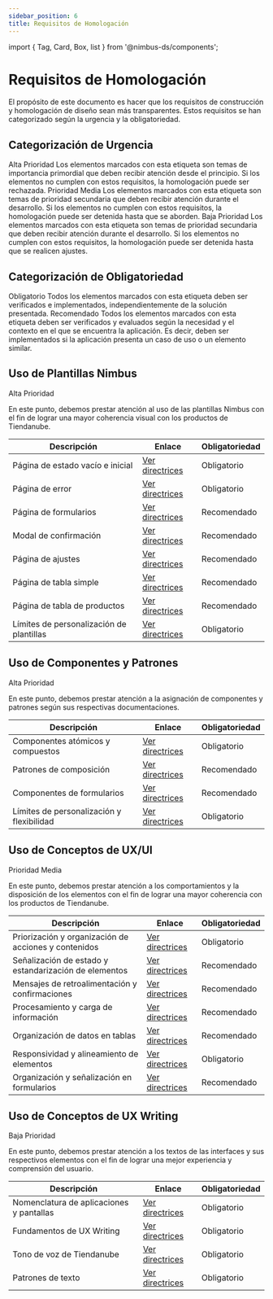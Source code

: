 ```yaml
---
sidebar_position: 6
title: Requisitos de Homologación
---
```


import { Tag, Card, Box, list } from '@nimbus-ds/components';

# Requisitos de Homologación

El propósito de este documento es hacer que los requisitos de construcción y homologación de diseño sean más transparentes. Estos requisitos se han categorizado según la urgencia y la obligatoriedad.

## Categorización de Urgencia

<Box display="flex" flexDirection="column" gap="4">
  <Card>
    <Card.Header><Tag appearance="danger">Alta Prioridad</Tag></Card.Header>
    <Card.Body>
        Los elementos marcados con esta etiqueta son temas de importancia primordial que deben recibir atención desde el principio. Si los elementos no cumplen con estos requisitos, la homologación puede ser rechazada.
    </Card.Body>
  </Card>
  <Card>
    <Card.Header><Tag appearance="warning">Prioridad Media</Tag></Card.Header>
    <Card.Body>
      Los elementos marcados con esta etiqueta son temas de prioridad secundaria que deben recibir atención durante el desarrollo. Si los elementos no cumplen con estos requisitos, la homologación puede ser detenida hasta que se aborden.
  </Card.Body>
  </Card>
  <Card>
    <Card.Header><Tag appearance="success">Baja Prioridad</Tag></Card.Header>
    <Card.Body>
      Los elementos marcados con esta etiqueta son temas de prioridad secundaria que deben recibir atención durante el desarrollo. Si los elementos no cumplen con estos requisitos, la homologación puede ser detenida hasta que se realicen ajustes.
    </Card.Body>
  </Card>
</Box>

## Categorización de Obligatoriedad

<Box display="flex" flexDirection="column" gap="4">
  <Card>
    <Card.Header><Tag appearance="primary">Obligatorio</Tag></Card.Header>
    <Card.Body>
      Todos los elementos marcados con esta etiqueta deben ser verificados e implementados, independientemente de la solución presentada.
    </Card.Body>
  </Card>
  <Card>
    <Card.Header><Tag appearance="neutral">Recomendado</Tag></Card.Header>
    <Card.Body>
      Todos los elementos marcados con esta etiqueta deben ser verificados y evaluados según la necesidad y el contexto en el que se encuentra la aplicación. Es decir, deben ser implementados si la aplicación presenta un caso de uso o un elemento similar.
    </Card.Body>
  </Card>
</Box>

## Uso de Plantillas Nimbus

<Tag appearance="danger">Alta Prioridad</Tag>
<br />

En este punto, debemos prestar atención al uso de las plantillas Nimbus con el fin de lograr una mayor coherencia visual con los productos de Tiendanube.

| Descripción                              | Enlace                                                                                        | Obligatoriedad                              |
| ---------------------------------------- | --------------------------------------------------------------------------------------------- | ------------------------------------------- |
| Página de estado vacío e inicial         | [Ver directrices](../design-guidelines/template-usage#página-de-estado-vacio-e-inicial)       | <Tag appearance="primary">Obligatorio</Tag> |
| Página de error                          | [Ver directrices](../design-guidelines/template-usage#página-de-error)                        | <Tag appearance="primary">Obligatorio</Tag> |
| Página de formularios                    | [Ver directrices](../design-guidelines/template-usage#página-de-formulario)                   | <Tag appearance="neutral">Recomendado</Tag> |
| Modal de confirmación                    | [Ver directrices](../design-guidelines/template-usage#modal-de-confirmación)                  | <Tag appearance="neutral">Recomendado</Tag> |
| Página de ajustes                        | [Ver directrices](../design-guidelines/template-usage#página-de-ajustes)                      | <Tag appearance="neutral">Recomendado</Tag> |
| Página de tabla simple                   | [Ver directrices](../design-guidelines/template-usage#página-de-tabla-de-simples)             | <Tag appearance="neutral">Recomendado</Tag> |
| Página de tabla de productos             | [Ver directrices](../design-guidelines/template-usage#página-de-tabla-de-produtos)            | <Tag appearance="neutral">Recomendado</Tag> |
| Límites de personalización de plantillas | [Ver directrices](../design-guidelines/template-usage#limites-de-personalização-de-templates) | <Tag appearance="primary">Obligatorio</Tag> |

## Uso de Componentes y Patrones

<Tag appearance="danger">Alta Prioridad</Tag>
<br />

En este punto, debemos prestar atención a la asignación de componentes y patrones según sus respectivas documentaciones.

| Descripción                               | Enlace                                                                                   | Obligatoriedad                              |
| ----------------------------------------- | ---------------------------------------------------------------------------------------- | ------------------------------------------- |
| Componentes atómicos y compuestos         | [Ver directrices](../design-guidelines/component-usage#componentes-atômicos-e-compostos) | <Tag appearance="primary">Obligatorio</Tag> |
| Patrones de composición                   | [Ver directrices](../design-guidelines/component-usage#patterns-de-composição)           | <Tag appearance="neutral">Recomendado</Tag> |
| Componentes de formularios                | [Ver directrices](../design-guidelines/component-usage#componentes-de-formulários)       | <Tag appearance="neutral">Recomendado</Tag> |
| Límites de personalización y flexibilidad | [Ver directrices](../design-guidelines/component-usage#personalização-e-flexibilidade)   | <Tag appearance="primary">Obligatorio</Tag> |

## Uso de Conceptos de UX/UI

<Tag appearance="warning">Prioridad Media</Tag>
<br />

En este punto, debemos prestar atención a los comportamientos y la disposición de los elementos con el fin de lograr una mayor coherencia con los productos de Tiendanube.

| Descripción                                           | Enlace                                                                                                  | Obligatoriedad                              |
| ----------------------------------------------------- | ------------------------------------------------------------------------------------------------------- | ------------------------------------------- |
| Priorización y organización de acciones y contenidos  | [Ver directrices](../design-guidelines/concept-usage#priorização-e-organização-de-ações-e-conteúdos)    | <Tag appearance="primary">Obligatorio</Tag> |
| Señalización de estado y estandarización de elementos | [Ver directrices](../design-guidelines/concept-usage#sinalização-de-status-e-padronização-de-elementos) | <Tag appearance="neutral">Recomendado</Tag> |
| Mensajes de retroalimentación y confirmaciones        | [Ver directrices](../design-guidelines/concept-usage#mensagens-de-feedback-e-confirmações)              | <Tag appearance="neutral">Recomendado</Tag> |
| Procesamiento y carga de información                  | [Ver directrices](../design-guidelines/concept-usage#processamento-e-carregamento-de-informação)        | <Tag appearance="neutral">Recomendado</Tag> |
| Organización de datos en tablas                       | [Ver directrices](../design-guidelines/concept-usage#organização-de-dados-em-tabelas)                   | <Tag appearance="neutral">Recomendado</Tag> |
| Responsividad y alineamiento de elementos             | [Ver directrices](../design-guidelines/concept-usage#responsividade-e-alinhamento-dos-elementos)        | <Tag appearance="primary">Obligatorio</Tag> |
| Organización y señalización en formularios            | [Ver directrices](../design-guidelines/concept-usage#organização-e-sinalização-em-formulários)          | <Tag appearance="neutral">Recomendado</Tag> |

## Uso de Conceptos de UX Writing

<Tag appearance="success">Baja Prioridad</Tag>
<br />

En este punto, debemos prestar atención a los textos de las interfaces y sus respectivos elementos con el fin de lograr una mejor experiencia y comprensión del usuario.

| Descripción                              | Enlace                                                                                | Obligatoriedad                              |
| ---------------------------------------- | ------------------------------------------------------------------------------------- | ------------------------------------------- |
| Nomenclatura de aplicaciones y pantallas | [Ver directrices](../design-guidelines/ux-writing-usage#nomenclatura-de-apps-e-telas) | <Tag appearance="primary">Obligatorio</Tag> |
| Fundamentos de UX Writing                | [Ver directrices](../design-guidelines/ux-writing-usage#fundamentos-de-ux-writing)    | <Tag appearance="primary">Obligatorio</Tag> |
| Tono de voz de Tiendanube                 | [Ver directrices](../design-guidelines/ux-writing-usage#tom-de-voz-nuvemshop)         | <Tag appearance="primary">Obligatorio</Tag> |
| Patrones de texto                        | [Ver directrices](../design-guidelines/ux-writing-usage#padrões-de-texto)             | <Tag appearance="primary">Obligatorio</Tag> |
